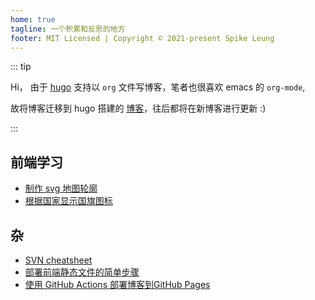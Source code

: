 ```yaml
---
home: true
tagline: 一个积累和反思的地方
footer: MIT Licensed | Copyright © 2021-present Spike Leung
---
```


::: tip

Hi， 由于 [hugo](https://gohugo.io/) 支持以 `org` 文件写博客，笔者也很喜欢 emacs 的 `org-mode`, 

故将博客迁移到 hugo 搭建的 [博客](https://spike-leung.github.io/taxodium/)，往后都将在新博客进行更新 :)

:::

## 前端学习
- [制作 svg 地图轮廓](/blog/front-end/make-custom-svg-map.html)
- [根据国家显示国旗图标](/blog/front-end/how-to-show-country-flag.html)

## 杂
- [SVN cheatsheet](/blog/others/svn-cheatsheet.html)
- [部署前端静态文件的简单步骤](/blog/others/simple-deploy-static-file.html)
- [使用 GitHub Actions 部署博客到GitHub Pages](/blog/others/deploy-blog-with-github-actions.html)
